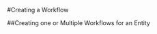<!-- <link href="/css/docStyle.css" rel="stylesheet"></link> -->
#Creating a Workflow

##Creating one or Multiple Workflows for an Entity
